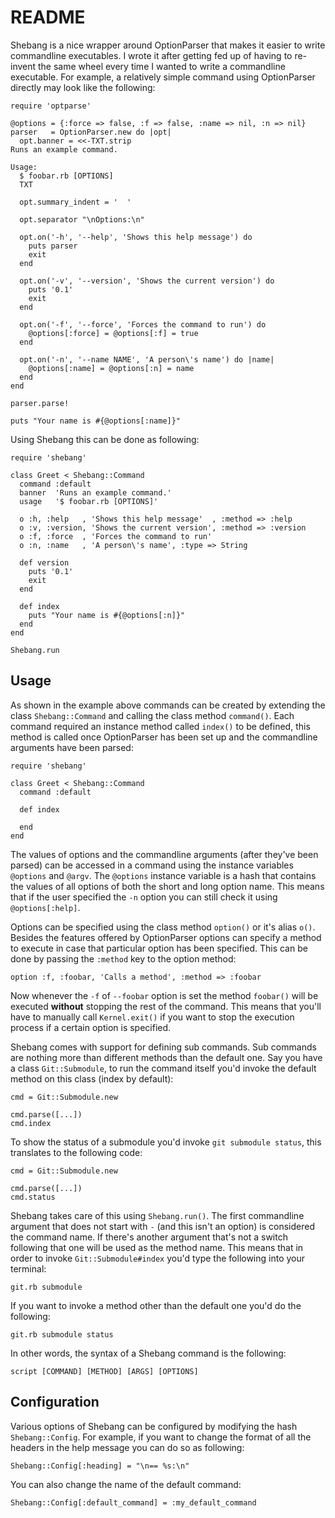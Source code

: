 # README

Shebang is a nice wrapper around OptionParser that makes it easier to write
commandline executables. I wrote it after getting fed up of having to re-invent
the same wheel every time I wanted to write a commandline executable. For
example, a relatively simple command using OptionParser directly may look like
the following:

    require 'optparse'

    @options = {:force => false, :f => false, :name => nil, :n => nil}
    parser   = OptionParser.new do |opt|
      opt.banner = <<-TXT.strip
    Runs an example command.

    Usage:
      $ foobar.rb [OPTIONS]
      TXT

      opt.summary_indent = '  '

      opt.separator "\nOptions:\n"

      opt.on('-h', '--help', 'Shows this help message') do
        puts parser
        exit
      end

      opt.on('-v', '--version', 'Shows the current version') do
        puts '0.1'
        exit
      end

      opt.on('-f', '--force', 'Forces the command to run') do
        @options[:force] = @options[:f] = true
      end

      opt.on('-n', '--name NAME', 'A person\'s name') do |name|
        @options[:name] = @options[:n] = name
      end
    end

    parser.parse!

    puts "Your name is #{@options[:name]}"

Using Shebang this can be done as following:

    require 'shebang'

    class Greet < Shebang::Command
      command :default
      banner  'Runs an example command.'
      usage   '$ foobar.rb [OPTIONS]'

      o :h, :help   , 'Shows this help message'  , :method => :help
      o :v, :version, 'Shows the current version', :method => :version
      o :f, :force  , 'Forces the command to run'
      o :n, :name   , 'A person\'s name', :type => String

      def version
        puts '0.1'
        exit
      end

      def index
        puts "Your name is #{@options[:n]}"
      end
    end

    Shebang.run

## Usage

As shown in the example above commands can be created by extending the class
``Shebang::Command`` and calling the class method ``command()``. Each command
required an instance method called ``index()`` to be defined, this method is
called once OptionParser has been set up and the commandline arguments have
been parsed:

    require 'shebang'

    class Greet < Shebang::Command
      command :default

      def index

      end
    end

The values of options and the commandline arguments (after they've been parsed)
can be accessed in a command using the instance variables ``@options`` and
``@argv``. The ``@options`` instance variable is a hash that contains the values
of all options of both the short and long option name. This means that if the
user specified the ``-n`` option you can still check it using
``@options[:help]``.

Options can be specified using the class method ``option()`` or it's alias
``o()``. Besides the features offered by OptionParser options can specify a
method to execute in case that particular option has been specified. This can be
done by passing the ``:method`` key to the option method:

    option :f, :foobar, 'Calls a method', :method => :foobar

Now whenever the ``-f`` of ``--foobar`` option is set the method ``foobar()``
will be executed **without** stopping the rest of the command. This means that
you'll have to manually call ``Kernel.exit()`` if you want to stop the execution
process if a certain option is specified.

Shebang comes with support for defining sub commands. Sub commands are nothing
more than different methods than the default one. Say you have a class
``Git::Submodule``, to run the command itself you'd invoke the default method on
this class (index by default):

    cmd = Git::Submodule.new

    cmd.parse([...])
    cmd.index

To show the status of a submodule you'd invoke ``git submodule status``, this
translates to the following code:

    cmd = Git::Submodule.new

    cmd.parse([...])
    cmd.status

Shebang takes care of this using ``Shebang.run()``. The first commandline
argument that does not start with ``-`` (and this isn't an option) is considered
the command name. If there's another argument that's not a switch following that
one will be used as the method name. This means that in order to invoke
``Git::Submodule#index`` you'd type the following into your terminal:

    git.rb submodule

If you want to invoke a method other than the default one you'd do the
following:

    git.rb submodule status

In other words, the syntax of a Shebang command is the following:

    script [COMMAND] [METHOD] [ARGS] [OPTIONS]

## Configuration

Various options of Shebang can be configured by modifying the hash
``Shebang::Config``. For example, if you want to change the format of all the
headers in the help message you can do so as following:

    Shebang::Config[:heading] = "\n== %s:\n"

You can also change the name of the default command:

    Shebang::Config[:default_command] = :my_default_command
